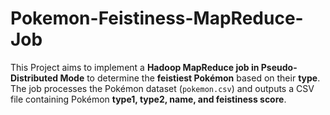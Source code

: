 # Pokemon-Feistiness-MapReduce-Job
This Project aims to implement a **Hadoop MapReduce job in Pseudo-Distributed Mode** to determine the **feistiest Pokémon** based on their **type**.  The job processes the Pokémon dataset (`pokemon.csv`) and outputs a CSV file containing Pokémon **type1, type2, name, and feistiness score**.
